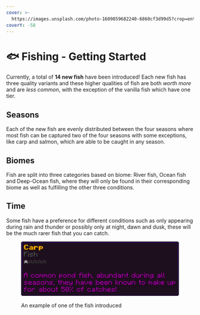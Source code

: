```yaml
---
cover: >-
  https://images.unsplash.com/photo-1609859682240-6860cf3d99d5?crop=entropy&cs=tinysrgb&fm=jpg&ixid=MnwxOTcwMjR8MHwxfHNlYXJjaHwyfHxmaXNoaW5nfGVufDB8fHx8MTY3OTM0OTkyNg&ixlib=rb-4.0.3&q=80
coverY: -58
---
```


# 🐟 Fishing - Getting Started

Currently, a total of **14 new fish** have been introduced! Each new fish has three quality variants and these higher qualities of fish are both _worth more_ and are _less common_, with the exception of the vanilla fish which have one tier.

## Seasons

Each of the new fish are evenly distributed between the four seasons where most fish can be captured two of the four seasons with some exceptions, like carp and salmon, which are able to be caught in any season.

## Biomes

Fish are split into three categories based on biome: River fish, Ocean fish and Deep-Ocean fish, where they will only be found in their corresponding biome as well as fulfilling the other three conditions.&#x20;

## Time

Some fish have a preference for different conditions such as only appearing during rain and thunder or possibly only at night, dawn and dusk, these will be the much rarer fish that you can catch.

<figure><img src="../../.gitbook/assets/image (11).png" alt=""><figcaption><p>An example of one of the fish introduced</p></figcaption></figure>
